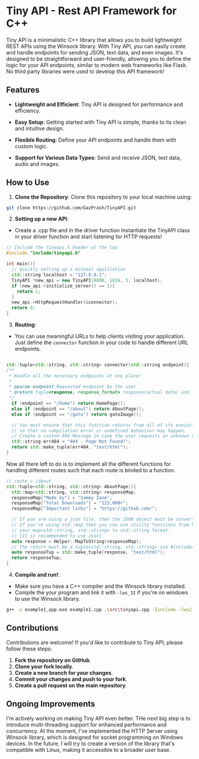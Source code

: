 # Tiny API - Rest API Framework for C++

Tiny API is a minimalistic C++ library that allows you to build lightweight REST APIs using the Winsock library. With Tiny API, you can easily create and handle endpoints for sending JSON, text data, and even images. It's designed to be straightforward and user-friendly, allowing you to define the logic for your API endpoints, similar to modern web frameworks like Flask. No third party libraries were used to develop this API framework!

## Features

- **Lightweight and Efficient**: Tiny API is designed for performance and efficiency.

- **Easy Setup**: Getting started with Tiny API is simple, thanks to its clean and intuitive design.

- **Flexible Routing**: Define your API endpoints and handle them with custom logic.

- **Support for Various Data Types**: Send and receive JSON, text data, audio and images.

## How to Use

1. **Clone the Repository**: Clone this repository to your local machine using:
```bash
git clone https://github.com/GazPrash/TinyAPI.git
```

2. **Setting up a new API**:

- Create a .cpp file and in the driver function Instantiate the TinyAPI class in your driver function and start listening for HTTP requests!
```cpp
// Include the tinyapi.h header at the top
#include "include/tinyapi.h"

int main(){
  // Quickly setting up a minimal application
  std::string localhost = "127.0.0.1";
  TinyAPI *new_api = new TinyAPI(8000, 1024, 5, localhost);
  if (new_api->initialize_server() == 1){
    return 1;
  }
  new_api->HttpRequestHandler(&connector);
  return 0;
}
```

3. **Routing**:

- You can use meaningful URLs to help clients visiting your application. Just define the ```connector``` function in your code to handle different URL endpoints.

```cpp

std::tuple<std::string, std::string> connector(std::string endpoint){
/**
 * Handle all the necessary endpoints at one place!
 *
 * @param endpoint Requested endpoint by the user
 * @return tuple<response, response_format> response(actual data) and format(text/html or image/png etc)
 */
  if (endpoint == "/home") return HomePage();
  else if (endpoint == "/about") return AboutPage();
  else if (endpoint == "/gato") return gatoImage();

  // You must ensure that this function returns from all of its execution paths
  // so that no compilation error or undefined behaviour may happen.
  // Create a custom 404 Message in case the user requests an unknown endpoint 
  std::string err404 = "404 - Page Not Found!";
  return std::make_tuple(err404, "text/html");
}

```
Now all there left to do is to implement all the different functions for handling different routes such that
each route is binded to a function.

```cpp
// route = /about
std::tuple<std::string, std::string> AboutPage(){
  std::map<std::string, std::string> responseMap;
  responseMap["Made by"] = "Sammy Zane";
  responseMap["Total Downloads"] = "123,000+";
  responseMap["Important links"] = "https://github.com/"; 

  // If you are using a json file, then the JSON object must be converted to std::string format.
  // If you're using std::map then you can use utility functions from helper.h to convert 
  // your map<std::string, std::string> to std::string format.
  // (It is recommended to use Json)
  auto response = Helper::MapToString(responseMap);
  // the return must be a tuple<std::string, std::string> use #include<tuple> header for creating/using tuples.
  auto responseTup = std::make_tuple(response, "text/html");
  return responseTup;
}

```

4. **Compile and run!**:

- Make sure you have a C++ compiler and the Winsock library installed.
- Compile the your program and link it with ```-lws_32``` if you're on windows to use the Winsock library.

```bash
g++ -o example1_app.exe example1.cpp .\src\tinyapi.cpp -Iinclude -lws2_32  
```


## Contributions

Contributions are welcome! If you'd like to contribute to Tiny API, please follow these steps:

1. **Fork the repository on GitHub**.
2. **Clone your fork locally**.
3. **Create a new branch for your changes**.
4. **Commit your changes and push to your fork**.
5. **Create a pull request on the main repository**.

## Ongoing Improvements

I'm actively working on making Tiny API even better. THe next big step is to introduce multi-threading support for enhanced performance and concurrency. At the moment, I've implemented the HTTP Server using Winsock library, which is designed for socket programming on Windows devices. In the future, I will try to create a version of the library that's compatible with Linux, making it accessible to a broader user base.
